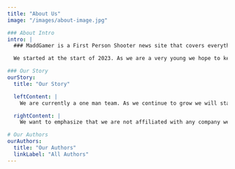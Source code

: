 ```yaml
---
title: "About Us"
image: "/images/about-image.jpg"

### About Intro
intro: |
  ### MaddGamer is a First Person Shooter news site that covers everything related to FPS games. 

  We started at the start of 2023. As we are a very young we hope to keep inovating MaddGamer so it can bring you all the latest FPS gaming news..

### Our Story
ourStory:
  title: "Our Story"

  leftContent: |
    We are currently a one man team. As we continue to grow we will start bringing in more talented individuals to the team.

  rightContent: |
    We want to emphasize that we are not affiliated with any company we cover. The content we post are for informational purposes.

# Our Authors
ourAuthors:
  title: "Our Authors"
  linkLabel: "All Authors"
---
```

